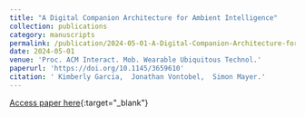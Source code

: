 ```yaml
---
title: "A Digital Companion Architecture for Ambient Intelligence"
collection: publications
category: manuscripts
permalink: /publication/2024-05-01-A-Digital-Companion-Architecture-for-Ambient-Intelligence
date: 2024-05-01
venue: 'Proc. ACM Interact. Mob. Wearable Ubiquitous Technol.'
paperurl: 'https://doi.org/10.1145/3659610'
citation: ' Kimberly Garcia,  Jonathan Vontobel,  Simon Mayer.'
---
```

[Access paper here](https://doi.org/10.1145/3659610){:target="_blank"}
